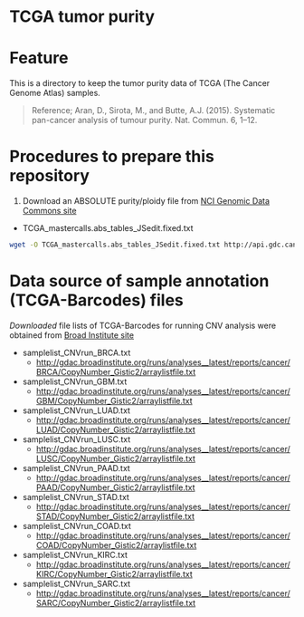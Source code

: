 # TCGA tumor purity

# Feature
This is a directory to keep the tumor purity data of TCGA (The Cancer Genome Atlas) samples. 
> Reference; Aran, D., Sirota, M., and Butte, A.J. (2015). Systematic pan-cancer analysis of tumour purity. Nat. Commun. 6, 1–12.

# Procedures to prepare this repository
1. Download an ABSOLUTE purity/ploidy file from [NCI Genomic Data Commons site](https://gdc.cancer.gov/about-data/publications/pancanatlas)
- TCGA_mastercalls.abs_tables_JSedit.fixed.txt
```sh
wget -O TCGA_mastercalls.abs_tables_JSedit.fixed.txt http://api.gdc.cancer.gov/data/4f277128-f793-4354-a13d-30cc7fe9f6b5
```

# Data source of sample annotation (TCGA-Barcodes) files
*Downloaded* file lists of TCGA-Barcodes for running CNV analysis were obtained from [Broad Institute site](http://gdac.broadinstitute.org/runs/stddata__latest/samples_report/)
- samplelist_CNVrun_BRCA.txt
  - http://gdac.broadinstitute.org/runs/analyses__latest/reports/cancer/BRCA/CopyNumber_Gistic2/arraylistfile.txt
- samplelist_CNVrun_GBM.txt
  - http://gdac.broadinstitute.org/runs/analyses__latest/reports/cancer/GBM/CopyNumber_Gistic2/arraylistfile.txt
- samplelist_CNVrun_LUAD.txt
  - http://gdac.broadinstitute.org/runs/analyses__latest/reports/cancer/LUAD/CopyNumber_Gistic2/arraylistfile.txt
- samplelist_CNVrun_LUSC.txt
  - http://gdac.broadinstitute.org/runs/analyses__latest/reports/cancer/LUSC/CopyNumber_Gistic2/arraylistfile.txt
- samplelist_CNVrun_PAAD.txt
  - http://gdac.broadinstitute.org/runs/analyses__latest/reports/cancer/PAAD/CopyNumber_Gistic2/arraylistfile.txt
- samplelist_CNVrun_STAD.txt
  - http://gdac.broadinstitute.org/runs/analyses__latest/reports/cancer/STAD/CopyNumber_Gistic2/arraylistfile.txt
- samplelist_CNVrun_COAD.txt
  - http://gdac.broadinstitute.org/runs/analyses__latest/reports/cancer/COAD/CopyNumber_Gistic2/arraylistfile.txt
- samplelist_CNVrun_KIRC.txt
  - http://gdac.broadinstitute.org/runs/analyses__latest/reports/cancer/KIRC/CopyNumber_Gistic2/arraylistfile.txt
- samplelist_CNVrun_SARC.txt
  - http://gdac.broadinstitute.org/runs/analyses__latest/reports/cancer/SARC/CopyNumber_Gistic2/arraylistfile.txt
